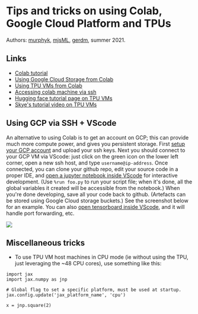# Tips and tricks on using Colab, Google Cloud Platform and TPUs

Authors: [murphyk](https://github.com/murphyk), [mjsML](https://github.com/mjsML), [gerdm](https://github.com/gerdm), summer  2021.

## Links

* [Colab tutorial](https://colab.research.google.com/github/probml/probml-notebooks/blob/main/notebooks/colab_intro.ipynb)
* [Using Google Cloud Storage from Colab](https://colab.research.google.com/github/probml/probml-notebooks/blob/main/notebooks/GCS_demo_v2.ipynb)
* [Using TPU VMs from Colab](https://colab.research.google.com/github/probml/probml-notebooks/blob/main/notebooks/tpu_colab_tutorial.ipynb)
* [Accessing colab machine via ssh](https://colab.research.google.com/github/probml/probml-notebooks/blob/main/notebooks/ssh_tunnels_and_how_to_dig_them.ipynb)
* [Hugging face tutorial page on TPU VMs](https://github.com/huggingface/transformers/blob/master/examples/research_projects/jax-projects/README.md#how-to-setup-tpu-vm)
* [Skye's tutorial video on TPU VMs](https://www.youtube.com/watch?v=fuAyUQcVzTY)

## Using GCP via SSH + VScode

An alternative to using Colab is to get an account on GCP; this can provide much more compute power, and gives you persistent storage.
First [setup your GCP account](https://colab.research.google.com/github/probml/probml-notebooks/blob/main/notebooks/ssh_tunnels_and_how_to_dig_them.ipynb#scrollTo=TLtWT8vn-Eyh) and upload your ssh keys.
Next you should connect to your GCP VM via VScode:
just click on the green icon on the lower left corner, open a new ssh host, and type `username@ip-address`. Once connected, you can clone your github repo, edit your source code in a proper IDE, and [open a jupyter notebook inside VScode](https://code.visualstudio.com/docs/datascience/jupyter-notebooks) for interactive development. (Use `%run foo.py` to run your script file; when it's done, all the global variables it created will be accessible from the notebook.) When you're done developing, save all your code back to github. (Artefacts can be stored using Google Cloud storage buckets.)
See the screenshot below for an example.
You can also [open tensorboard inside VScode](https://devblogs.microsoft.com/python/python-in-visual-studio-code-february-2021-release/#python-extension-updates), and it will handle port forwarding, etc. 

![](https://github.com/probml/probml-notebooks/raw/main/images/vscode-ssh.png)




## Miscellaneous tricks

- To use TPU VM host machines in CPU mode (ie without using the TPU, just leveraging the ~48 CPU cores), use something like this:
```
import jax
import jax.numpy as jnp

# Global flag to set a specific platform, must be used at startup.
jax.config.update('jax_platform_name', 'cpu')

x = jnp.square(2)
```
